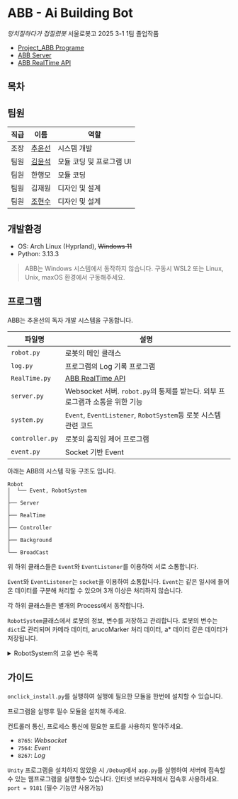 # ABB - Ai Building Bot
*망치질하다가 접질렸봇*
서울로봇고 2025 3-1 1팀 졸업작품

- [Project_ABB Programe](https://github.com/seon0313/Project_ABB_Program)
- [ABB Server](https://github.com/seon0313/ABB_Server)
- [ABB RealTime API](https://github.com/seon0313/ABB_RealTime_AI)

## 목차

## 팀원

|직급|이름|역할|
|---|---|---|
|조장|[추윤선](https://github.com/seon0313)|시스템 개발|
|팀원|[김윤석](https://github.com/yoon7270)|모듈 코딩 및 프로그램 UI|
|팀원|한행모|모듈 코딩|
|팀원|김재원|디자인 및 설계|
|팀원|[조현수](https://github.com/johyunsu2mb)|디자인 및 설계|

## 개발환경

- OS: Arch Linux (Hyprland), ~~Windows 11~~
- Python: 3.13.3

> ABB는 Windows 시스템에서 동작하지 않습니다. 구동시 WSL2 또는 Linux, Unix, maxOS 환경에서 구동해주세요.

## 프로그램

ABB는 추윤선의 독자 개발 시스템을 구동합니다.


|파일명|설명|
|---|---|
|`robot.py`|로봇의 메인 클래스|
|`log.py`|프로그램의 Log 기록 프로그램|
|`RealTime.py`|[ABB RealTime API](https://github.com/seon0313/ABB_RealTime_AI)|
|`server.py`|Websocket 서버. `robot.py`의 통제를 받는다. 외부 프로그램과 소통을 위한 기능|
|`system.py`|`Event`, `EventListener`, `RobotSystem`등 로봇 시스템 관련 코드|
|`controller.py`|로봇의 움직임 제어 프로그램|
|`event.py`|Socket 기반 Event|

아래는 ABB의 시스템 작동 구조도 입니다.

```
Robot
│  └── Event, RobotSystem
│
├── Server
│
├── RealTime
│
├── Controller
│
├── Background
│
└── BroadCast
```

위 하위 클래스들은 `Event`와 `EventListener`를 이용하여 서로 소통합니다.

`Event`와 `EventListener`는 `socket`을 이용하여 소통합니다. `Event`는 같은 일시에 들어온 데이터를 구분해 처리할 수 있으며 3개 이상은 처리하지 않습니다.

각 하위 클래스들은 별개의 Process에서 동작합니다.

`RobotSystem`클래스에서 로봇의 정보, 변수를 저장하고 관리합니다.
로봇의 변수는 `dict`로 관리되며 카메라 데이터, arucoMarker 처리 데이터, a* 데이터 같은 데이터가 저장됩니다.

<details>
<summary>RobotSystem의 고유 변수 목록</summary>

---

| 변수명 | 용도 |
| --- | --- |
| camera | 탑 뷰 카메라, 맵 리딩에 사용된다. |
| camera_marker | arucoMarker를 그린 이미지 또는 arucoMarker의 위치 데이터 |
| camera_astar | a* 알고리즘을 이용해 루트를 그리고 루트 데이터 |

</details>


## 가이드

`onclick_install.py`를 실행하여 실행에 필요한 모듈을 한번에 설치할 수 있습니다.

프로그램을 실행후 필수 모듈을 설치해 주세요.

컨트롤러 통신, 프로세스 통신에 필요한 포트를 사용하지 말아주세요.
* `8765`: *Websocket*
* `7564`: *Event*
* `8267`: *Log*

`Unity` 프로그램을 설치하지 않았을 시 `/Debug`에서 `app.py`를 실행하여 서버에 접속할수 있는 웹프로그램을 실행할수 있습니다. 인터넷 브라우저에서 접속후 사용하세요. `port = 9181`
(필수 기능만 사용가능)
